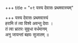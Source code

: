 +++
title = "०९ यस्य देवासः प्रथमवास्यम्"

+++
यस्य देवासः प्रथमवास्यं  
हरामि तं त्वा विश्वे अवन्तु देवाः ।  
तं त्वा भ्रातरः सुवृधा वर्धमानम्  
अनु जायन्तां बहवः सुजातम् ॥